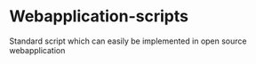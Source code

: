 # Webapplication-scripts
Standard script which can easily be implemented in open source webapplication
